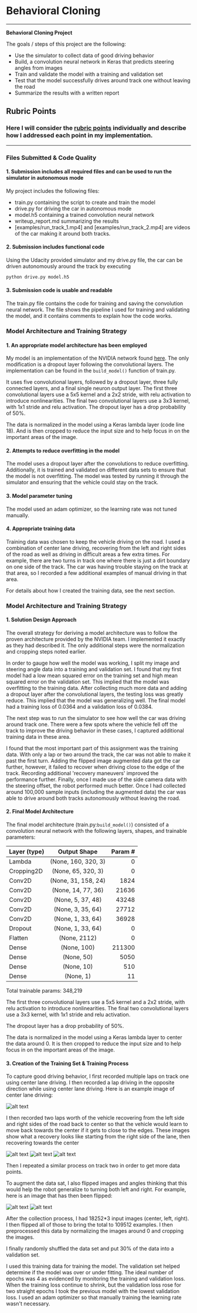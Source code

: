 # **Behavioral Cloning** 
---

**Behavioral Cloning Project**

The goals / steps of this project are the following:
* Use the simulator to collect data of good driving behavior
* Build, a convolution neural network in Keras that predicts steering angles from images
* Train and validate the model with a training and validation set
* Test that the model successfully drives around track one without leaving the road
* Summarize the results with a written report


[//]: # (Image References)

[center]: ./examples/center.jpg "Center Driving"
[recover1]: ./examples/recover_1.jpg "Recovery Image"
[recover2]: ./examples/recover_2.jpg "Recovery Image"
[recover3]: ./examples/recover_3.jpg "Recovery Image"
[normal]: ./examples/recover_1.jpg "Normal Image"
[flipped]: ./examples/recover_1_flipped.jpg "Flipped Image"

## Rubric Points
### Here I will consider the [rubric points](https://review.udacity.com/#!/rubrics/432/view) individually and describe how I addressed each point in my implementation.  

---
### Files Submitted & Code Quality

#### 1. Submission includes all required files and can be used to run the simulator in autonomous mode

My project includes the following files:
* train.py containing the script to create and train the model
* drive.py for driving the car in autonomous mode
* model.h5 containing a trained convolution neural network 
* writeup_report.md summarizing the results
* [examples/run_track_1.mp4] and [examples/run_track_2.mp4] are videos of the car
  making it around both tracks.

#### 2. Submission includes functional code
Using the Udacity provided simulator and my drive.py file, the car can be driven autonomously around the track by executing 
```sh
python drive.py model.h5
```

#### 3. Submission code is usable and readable

The train.py file contains the code for training and saving the convolution neural network. The file shows the pipeline I used for training and validating the model, and it contains comments to explain how the code works.

### Model Architecture and Training Strategy

#### 1. An appropriate model architecture has been employed

My model is an implementation of the NVIDIA network found [here](https://devblogs.nvidia.com/parallelforall/deep-learning-self-driving-cars/). The only modification is a dropout layer following the convolutional layers. The implementation can be found in the `build_model()` function of train.py. 

It uses five convolutional layers, followed by a dropout layer, three fully connected layers, and a final single neuron output layer. The first three convolutional layers use a 5x5 kernel and a 2x2 stride, with relu activation to introduce nonlinearities. The final two convolutional layers use a 3x3 kernel, with 1x1 stride and relu activation. The dropout layer has a drop probability of 50%.

The data is normalized in the model using a Keras lambda layer (code line 18). And is then cropped to reduce the input size and to help focus in on the important areas of the image. 

#### 2. Attempts to reduce overfitting in the model

The model uses a dropout layer after the convolutions to reduce overfitting. Additionally, it is trained and validated on different data sets to ensure that the model is not overfitting. The model was tested by running it through the simulator and ensuring that the vehicle could stay on the track.

#### 3. Model parameter tuning

The model used an adam optimizer, so the learning rate was not tuned manually.

#### 4. Appropriate training data

Training data was chosen to keep the vehicle driving on the road. I used a combination of center lane driving, recovering from the left and right sides of the road as well as driving in difficult areas a few extra times. For example, there are two turns in track one where there is just a dirt boundary on one side of the track. The car was having trouble staying on the track at that area, so I recorded a few additional examples of manual driving in that area. 

For details about how I created the training data, see the next section. 

### Model Architecture and Training Strategy

#### 1. Solution Design Approach

The overall strategy for deriving a model architecture was to follow the proven architecture provided by the NVIDIA team. I implemented it exactly as they had described it. The only additional steps were the normalization and cropping steps noted earlier.

In order to gauge how well the model was working, I split my image and steering angle data into a training and validation set. I found that my first model had a low mean squared error on the training set and high mean squared error on the validation set. This implied that the model was overfitting to the training data. After collecting much more data and adding a dropout layer after the convolutional layers, the testing loss was greatly reduce. This implied that the model was generalizing well. The final model had a training loss of 0.0364 and a validation loss of 0.0384.

The next step was to run the simulator to see how well the car was driving around track one. There were a few spots where the vehicle fell off the track to improve the driving behavior in these cases, I captured additional training data in these area.

I found that the most important part of this assignment was the training data. With only a lap or two around the track, the car was not able to make it past the first turn. Adding the flipped image augmented data got the car further, however, it failed to recover when driving close to the edge of the track. Recording additional 'recovery maneuvers' improved the performance further. Finally, once I made use of the side camera data with the steering offset, the robot performed much better. Once I had collected around 100,000 sample inputs (including the augmented data) the car was able to drive around both tracks autonomously without leaving the road.

#### 2. Final Model Architecture

The final model architecture (train.py:`build_model()`) consisted of a convolution neural network with the following layers, shapes, and trainable parameters:

| Layer (type)|     Output Shape      |  Param # |
| ------------|:---------------------:| --------:|
| Lambda      | (None, 160, 320, 3)   | 0        |
| Cropping2D  | (None, 65, 320, 3)    | 0        |
| Conv2D      | (None, 31, 158, 24)   | 1824     |
| Conv2D      | (None, 14, 77, 36)    | 21636    |
| Conv2D      | (None, 5, 37, 48)     | 43248    |
| Conv2D      | (None, 3, 35, 64)     | 27712    |
| Conv2D      | (None, 1, 33, 64)     | 36928    |
| Dropout     | (None, 1, 33, 64)     | 0        |
| Flatten     | (None, 2112)          | 0        |
| Dense       | (None, 100)           | 211300   |
| Dense       | (None, 50)            | 5050     |
| Dense       | (None, 10)            | 510      |
| Dense       | (None, 1)             | 11       | 

Total trainable params: 348,219

The first three convolutional layers use a 5x5 kernel and a 2x2 stride, with relu activation to introduce nonlinearities. The final two convolutional layers use a 3x3 kernel, with 1x1 stride and relu activation.

The dropout layer has a drop probability of 50%.

The data is normalized in the model using a Keras lambda layer to center the data around 0. It is then cropped to reduce the input size and to help focus in on the important areas of the image. 

#### 3. Creation of the Training Set & Training Process

To capture good driving behavior, I first recorded multiple laps on track one using center lane driving. I then recorded a lap driving in the opposite direction while using center lane driving. Here is an example image of center lane driving:

![alt text][center]

I then recorded two laps worth of the vehicle recovering from the left side and right sides of the road back to center so that the vehicle would learn to move back towards the center if it gets to close to the edges. These images show what a recovery looks like starting from the right side of the lane, then recovering towards the center

![alt text][recover1]
![alt text][recover1]
![alt text][recover1]

Then I repeated a similar process on track two in order to get more data points.

To augment the data sat, I also flipped images and angles thinking that this would help the robot generalize to turning both left and right. For example, here is an image that has then been flipped:

![alt text][normal]
![alt text][flipped]

After the collection process, I had 18252*3 input images (center, left, right). I then flipped all of those to bring the total to 109512 examples. I then preprocessed this data by normalizing the images around 0 and cropping the images.

I finally randomly shuffled the data set and put 30% of the data into a validation set. 

I used this training data for training the model. The validation set helped determine if the model was over or under fitting. The ideal number of epochs was 4 as evidenced by  monitoring the training and validation loss. When the training loss continue to shrink, but the validation loss rose for two straight epochs I took the previous model with the lowest validation loss. I used an adam optimizer so that manually training the learning rate wasn't necessary.
